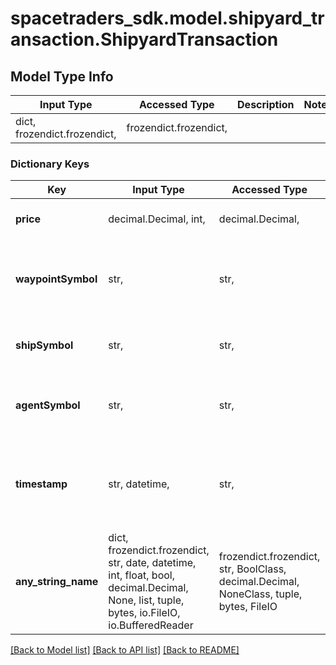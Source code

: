 # spacetraders_sdk.model.shipyard_transaction.ShipyardTransaction

## Model Type Info
Input Type | Accessed Type | Description | Notes
------------ | ------------- | ------------- | -------------
dict, frozendict.frozendict,  | frozendict.frozendict,  |  | 

### Dictionary Keys
Key | Input Type | Accessed Type | Description | Notes
------------ | ------------- | ------------- | ------------- | -------------
**price** | decimal.Decimal, int,  | decimal.Decimal,  | The price of the transaction. | 
**waypointSymbol** | str,  | str,  | The symbol of the waypoint where the transaction took place. | 
**shipSymbol** | str,  | str,  | The symbol of the ship that was purchased. | 
**agentSymbol** | str,  | str,  | The symbol of the agent that made the transaction. | 
**timestamp** | str, datetime,  | str,  | The timestamp of the transaction. | value must conform to RFC-3339 date-time
**any_string_name** | dict, frozendict.frozendict, str, date, datetime, int, float, bool, decimal.Decimal, None, list, tuple, bytes, io.FileIO, io.BufferedReader | frozendict.frozendict, str, BoolClass, decimal.Decimal, NoneClass, tuple, bytes, FileIO | any string name can be used but the value must be the correct type | [optional]

[[Back to Model list]](../../README.md#documentation-for-models) [[Back to API list]](../../README.md#documentation-for-api-endpoints) [[Back to README]](../../README.md)

